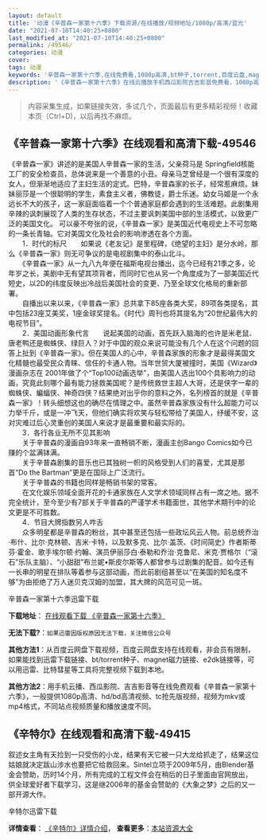 ```yaml
---
layout: default
title: '动漫《辛普森一家第十六季》下载资源/在线播放/视频地址/1080p/高清/蓝光'
date: "2021-07-10T14:40:25+0800"
last_modified_at: "2021-07-10T14:40:25+0800"
permalink: /49546/
categories: 动漫
cover:
tags: 动漫
keywords: '辛普森一家第十六季,在线免费看,1080p高清,bt种子,torrent,百度云盘,magnet,磁力链,迅雷下载资源'
description: '《辛普森一家第十六季》在线云播放手机西瓜影院吉吉影音免费看，1080p高清bd/hd未删减完整版和tc抢先枪版，mkv/mp4格式，附带bt/torrent种子、magnet/磁力链、百度云盘、网盘资源迅雷下载链接'
---
```


>内容采集生成，如果链接失效，多试几个，页面最后有更多精彩视频！收藏本页（Ctrl+D)，以后再找不麻烦。


## 《辛普森一家第十六季》在线观看和高清下载-49546

《辛普森一家》讲述的是美国人辛普森一家的生活，父亲荷马是 Springfield核能工厂的安全检查员，总体说来是一个善意的小丑。母亲马芝曾经是一个很有深度的女人，但渐渐地适应了主妇生活的定式。巴特，辛普森家的长子，经常惹麻烦。妹妹丽莎是一个很聪明的学生，素食主义者，佛教徒，爵士乐迷。幼女马姬是一个永远长不大的孩子，这一家庭面临着一个个普通家庭都会遇到的生活难题。此剧集用辛辣的讽刺展现了人类的生存状态，不过主要讽刺美国中部的生活模式，以致更广泛的美国文化。 可以豪不夸张的说，《辛普森一家》是美国近代电视史上不可忽略的一条长青轴。它对美国文化及社会的影响渗透在各个方面。<br />　　1．时代的标尺　　如果说《老友记》是里程碑，《绝望的主妇》是分水岭，那么《辛普森一家》则无可争议的是电视剧集中的泰山北斗。<br />　　《辛普森一家》从一九八九年便在福斯电视台播出，迄今已经有21季之多，论年岁之长，美剧中无有望其项背者，而同时它也从另一个角度成为了一部美国近代短史，以2D的纬度反映出冷战后美国社会的变更、乃至全球文化格局的重新部署。<br />　　自播出以来以来，《辛普森一家》总共拿下85座各类大奖，89项各类提名，其中包括23座艾美奖，1座金球奖提名。《时代》周刊也将其提名为&ldquo;20世纪最伟大的电视节目&rdquo;。<br />　　2．美国动画形象代言　　说起美国的动画，首先跃入脑海的也许是米老鼠、唐老鸭还是蜘蛛侠、绿巨人？对于中国的观众来说可能没有几个人在这个问题的回答上扯到《辛普森一家》。但在美国人的心中，辛普森家族的形象才是最得美国文化精髓也最受民众青睐、信任的卡通人物。当年世贸大厦被撞时，美国《Wizard》漫画杂志在 2001年做了个“Top100动画选举”，由美国人选出100个具影响力的动画，究竟此刻哪个最有能力拯救美国呢？是传统救世主超人大哥，还是侠字一辈的蜘蛛侠、蝙蝠侠、神奇四侠？结果绝对出乎你的意料之外，名列榜首的就是《辛普森一家》！转头细想这也的确尽在情理之中。虽然辛普森家族没有什么超能力可以力举千斤，或是一冲飞天，但他们确实将欢笑与轻松带给了美国人，纾缓不安，这对灾难过后心灵重创的美国人来说才是最重要和最实际的。<br />　　3．各行各业无所不见其影响<br />　　关于辛普森的漫画自93年来一直畅销不断，漫画主创Bango Comics如今已赚的个盆满钵满。<br />　　关于辛普森剧集的音乐也已其独树一帜的风格受到人们的喜爱，尤其是那首&ldquo;Do the Bartman”更是在国际上广泛流行。<br />　　关于辛普森的书籍也同样是畅销书架的常客。<br />　　在文化娱乐领域全面开花的卡通家族在人文学术领域同样占有一席之地。据不完全统计，至今至少有7部关于辛普森的严谨学术书籍面世，其他学术期刊中的论文更是不可胜数。<br />　　4．节目大牌指数另人咋舌<br />　　众多明星都是辛普森的粉丝，其中甚至还包括一些政坛风云人物。前总统乔治·布什、比尔&middot;克林顿、吉米&middot;卡特，以及默多克、比尔&middot;盖茨、《时间简史》作者斯蒂芬·霍金、歌手埃尔顿·约翰、演员伊丽莎白&middot;泰勒和乔治&middot;克鲁尼、米克&middot;贾格尔（“滚石”乐队主脑）、&ldquo;小甜甜&rdquo;布兰妮&bull;斯皮尔斯等人都曾参与过剧集的配音。如今还有一长串的明星在排队等着参与这部动画，而此前剧组甚至以“在美国的知名度不够&rdquo;为由拒绝了万人迷贝克汉姆的加盟，其大牌的风范可见一斑。


辛普森一家第十六季迅雷下载

**下载地址**： [在线观看下载 《辛普森一家第十六季》](https://www.993dy.com//vod-detail-id-4052.html) 


**无法下载?**：`如果迅雷因版权原因无法下载，关注微信公众号 `

**其他方法1**：从百度云网盘下载视频，百度云网盘支持在线观看，非会员有限制，如果能找到迅雷下载链接、bt/torrent种子、magnet磁力链接、e2dk链接等，可以用迅雷、比特彗星等工具将完整视频下载到本地。

**其他方法2**：用手机云播、西瓜影院、吉吉影音等在线免费观看《辛普森一家第十六季》，一般提供1080p高清、hd/bd高清视频、tc抢先版视频，视频为mkv或mp4格式，不同站点视频质量和播放速度不同。


## 《辛特尔》在线观看和高清下载-49415

叙述女主角有天捡到一只受伤的小龙，结果有天它被一只大龙给抓走了，结果这位姑娘就决定跋山涉水也要把它给救回来。Sintel立项于2009年5月，由Blender基金会赞助，历时14个月，所有完成的工程文件会在稍后的日子里面由官网放出，供全球爱好者下载学习，这是继2006年的基金会赞助的《大象之梦》之后的又一部开源大作。


辛特尔迅雷下载

**详情查看**： [《辛特尔》详情介绍](/movie/49415/)， **查看更多**：[本站资源大全](/movie/t/all/)

